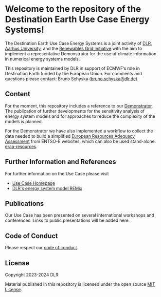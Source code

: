 # Welcome to the repository of the Destination Earth Use Case Energy Systems!

The Destination Earth Use Case Energy Systems is a joint activity of [DLR](https://www.dlr.de/ve/en), [Aarhus University](https://ece.au.dk/en/),
 and the [Renewables Grid Initiative](https://renewables-grid.eu) with the aim to implement a representative Demonstrator for 
 the use of climate information in numerical energy systems models.

This repository is maintained by DLR in support of ECMWF‘s role in Destination Earth funded by the European Union. For comments and questions please contact: Bruno Schyska (<bruno.schyska@dlr.de>).

## Content
For the moment, this repository includes a reference to our [Demonstrator](https://github.com/dlr-ve-esy/DestinE_EnSys_Demonstrator). The publication of further developments for the sensitivity analysis of energy system models and for approaches to reduce the complexity of the models is planned.

For the Demonstrator we have also implemented a workflow to collect the data needed to build a simplified [European Resources Adequacy Assessment](https://www.entsoe.eu/outlooks/eraa/) from ENTSO-E websites, which can also be used stand-alone: [eraa-resources](https://github.com/dlr-ve-esy/eraa-resources).

## Further Information and References
For further information on the Use Case please visit

- [Use Case Homepage](https://stories.ecmwf.int/energy-systems-use-case/index.html)
- [DLR's energy system model REMix](https://gitlab.com/dlr-ve/esy/remix/framework)

## Publications

Our Use Case has been presented on several international workshops and conferences. Links to public presentations will be added here.

## Code of Conduct

Please respect our [code of conduct](CODE_OF_CONDUCT.md).

## License

Copyright 2023-2024 DLR

Material published in this repository is licensed under the open source [MIT
License](LICENSE).
